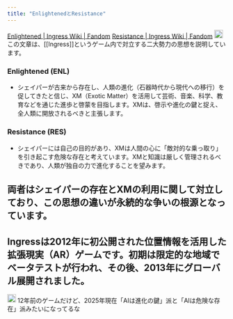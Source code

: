```yaml
---
title: "EnlightenedとResistance"
---
```


[Enlightened | Ingress Wiki | Fandom](https://ingress.fandom.com/wiki/Enlightened)
[Resistance | Ingress Wiki | Fandom](https://ingress.fandom.com/wiki/Resistance)
<img src='https://scrapbox.io/api/pages/nishio/o3-mini-high/icon' alt='o3-mini-high.icon' height="19.5"/>この文章は、[[Ingress]]というゲーム内で対立する二大勢力の思想を説明しています。

### Enlightened (ENL)
- シェイパーが古来から存在し、人類の進化（石器時代から現代への移行）を促してきたと信じ、XM（Exotic Matter）を活用して芸術、音楽、科学、教育などを通じた進歩と啓蒙を目指します。XMは、啓示や進化の鍵と捉え、全人類に開放されるべきと主張します。

### Resistance (RES)
- シェイパーには自己の目的があり、XMは人間の心に「敵対的な乗っ取り」を引き起こす危険な存在と考えています。XMと知識は厳しく管理されるべきであり、人類が独自の力で進化することを望みます。

両者はシェイパーの存在とXMの利用に関して対立しており、この思想の違いが永続的な争いの根源となっています。
---
Ingressは2012年に初公開された位置情報を活用した拡張現実（AR）ゲームです。初期は限定的な地域でベータテストが行われ、その後、2013年にグローバル展開されました。
---
<img src='https://scrapbox.io/api/pages/nishio/nishio/icon' alt='nishio.icon' height="19.5"/>
12年前のゲームだけど、2025年現在「AIは進化の鍵」派と「AIは危険な存在」派みたいになってるな
